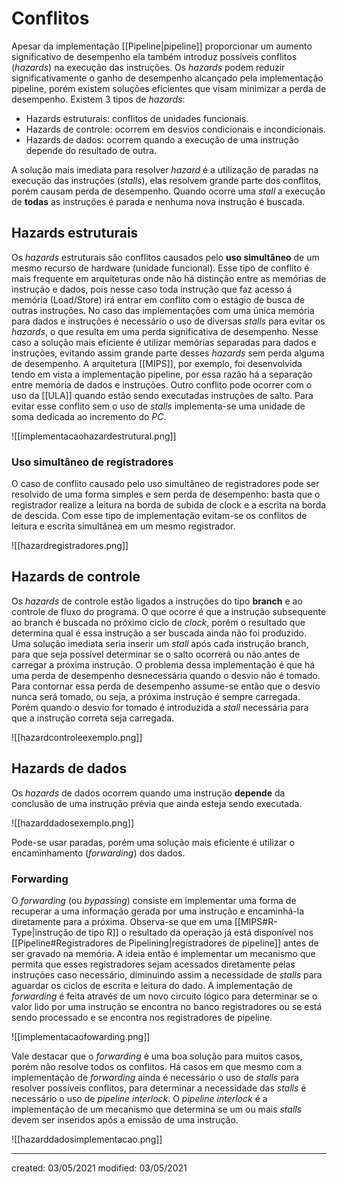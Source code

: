 # Conflitos
Apesar da implementação [[Pipeline|pipeline]] proporcionar um aumento significativo de desempenho ela também introduz possíveis conflitos (*hazards*) na execução das instruções. Os *hazards* podem reduzir significativamente o ganho de desempenho alcançado pela implementação pipeline, porém existem soluções eficientes que visam minimizar a perda de desempenho.
Existem 3 tipos de *hazards*:

- Hazards estruturais: conflitos de unidades funcionais.
- Hazards de controle: ocorrem em desvios condicionais e incondicionais.
- Hazards de dados: ocorrem quando a execução de uma instrução depende do resultado de outra.

A solução mais imediata para resolver *hazard* é a utilização de paradas na execução das instruções (*stalls*), elas resolvem grande parte dos conflitos, porém causam perda de desempenho. Quando ocorre uma *stall* a execução de **todas** as instruções é parada e nenhuma nova instrução é buscada.

## Hazards estruturais
Os *hazards* estruturais são conflitos causados pelo **uso simultâneo** de um mesmo recurso de hardware (unidade funcional). Esse tipo de conflito é mais frequente em arquiteturas onde não há distinção entre as memórias de instrução e dados, pois nesse caso toda instrução que faz acesso á memória (Load/Store) irá entrar em conflito com o estágio de busca de outras instruções.
No caso das implementações com uma única memória para dados e instruções é necessário o uso de diversas *stalls* para evitar os *hazards*, o que resulta em uma perda significativa de desempenho. Nesse caso a solução mais eficiente é utilizar memórias separadas para dados e instruções, evitando assim grande parte desses *hazards* sem perda alguma de desempenho.
A arquitetura [[MIPS]], por exemplo, foi desenvolvida tendo em vista a implementação pipeline, por essa razão há a separação entre memória de dados e instruções.
Outro conflito pode ocorrer com o uso da [[ULA]] quando estão sendo executadas instruções de salto. Para evitar esse conflito sem o uso de *stalls* implementa-se uma unidade de soma dedicada ao incremento do *PC*.

![[implementacaohazardestrutural.png]]

### Uso simultâneo de registradores
O caso de conflito causado pelo uso simultâneo de registradores pode ser resolvido de uma forma simples e sem perda de desempenho: basta que o registrador realize a leitura na borda de subida de clock e a escrita na borda de descida. Com esse tipo de implementação evitam-se os conflitos de leitura e escrita simultânea em um mesmo registrador.

![[hazardregistradores.png]]

## Hazards de controle
Os *hazards* de controle estão ligados a instruções do tipo **branch** e ao controle de fluxo do programa. O que ocorre é que a instrução subsequente ao branch é buscada no próximo ciclo de *clock*, porém o resultado que determina qual é essa instrução a ser buscada ainda não foi produzido.
Uma solução imediata seria inserir um *stall* após cada instrução branch, para que seja possível determinar se o salto ocorrerá ou não antes de carregar a próxima instrução. O problema dessa implementação é que há uma perda de desempenho desnecessária quando o desvio não é tomado. Para contornar essa perda de desempenho assume-se então que o desvio nunca será tomado, ou seja, a próxima instrução é sempre carregada. Porém quando o desvio for tomado é introduzida a *stall* necessária para que a instrução correta seja carregada.

![[hazardcontroleexemplo.png]]

## Hazards de dados
Os *hazards* de dados ocorrem quando uma instrução **depende** da conclusão de uma instrução prévia que ainda esteja sendo executada.

![[hazarddadosexemplo.png]]

Pode-se usar paradas, porém uma solução mais eficiente é utilizar o encaminhamento (*forwarding*) dos dados.

### Forwarding

O *forwarding* (ou *bypassing*) consiste em implementar uma forma de recuperar a uma informação gerada por uma instrução e encaminhá-la diretamente para a próxima.
Observa-se que em uma [[MIPS#R-Type|instrução de tipo R]] o resultado da operação já está disponível nos [[Pipeline#Registradores de Pipelining|registradores de pipeline]] antes de ser gravado na memória. A ideia então é implementar um mecanismo que permita que esses registradores sejam acessados diretamente pelas instruções caso necessário, diminuindo assim a necessidade de *stalls* para aguardar os ciclos de escrita e leitura do dado.
A implementação de *forwarding* é feita através de um novo circuito lógico para determinar se o valor lido por uma instrução se encontra no banco registradores ou se está sendo processado e se encontra nos registradores de pipeline.

![[implementacaofowarding.png]]

Vale destacar que o *forwarding* é uma boa solução para muitos casos, porém não resolve todos os conflitos. Há casos em que mesmo com a implementação de *forwarding* ainda é necessário o uso de *stalls* para resolver possíveis conflitos, para determinar a necessidade das *stalls* é necessário o uso de *pipeline interlock*.
O *pipeline interlock* é a implementação de um mecanismo que determina se um ou mais *stalls* devem ser inseridos após a emissão de uma instrução.

![[hazarddadosimplementacao.png]]

---

created: 03/05/2021
modified: 03/05/2021
